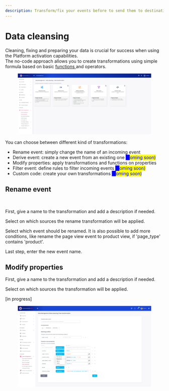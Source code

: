 ```yaml
---
description: Transform/fix your events before to send them to destinations
---
```


# Data cleansing

Cleaning, fixing and preparing your data is crucial for success when using the Platform activation capabilities.\
The no-code approach allows you to create transformations using simple formula based on basic [functions ](supported-transformation-functions.md)and operators.

<figure><img src="../../../.gitbook/assets/image (1) (7).png" alt=""><figcaption></figcaption></figure>

You can choose between different kind of transformations:

* Rename event: simply change the name of an incoming event
* Derive event: create a new event from an existing one <mark style="color:blue;background-color:blue;">(c</mark><mark style="color:blue;background-color:blue;"><mark style="color:blue;">oming soon)<mark style="color:blue;"></mark>
* Modify properties: apply transformations and functions on properties
* Filter event: define rules to filter incoming events <mark style="color:blue;background-color:blue;">(c</mark><mark style="color:blue;background-color:blue;"><mark style="color:blue;">oming soon)<mark style="color:blue;"></mark>
* Custom code: create your own transformations <mark style="color:blue;background-color:blue;">(c</mark><mark style="color:blue;background-color:blue;"><mark style="color:blue;">oming soon)<mark style="color:blue;"></mark>

## Rename event

<figure><img src="../../../.gitbook/assets/Capture d’écran 2022-12-08 à 11.25.19.png" alt=""><figcaption></figcaption></figure>

First, give a name to the transformation and add a description if needed.

Select on which sources the rename transformation will be applied.

Select which event should be renamed. It is also possible to add more conditions, like rename the page view event to product view, if 'page\_type' contains 'product'.

Last step, enter the new event name.

## Modify properties

First, give a name to the transformation and add a description if needed.

Select on which sources the transformation will be applied.

\[in progress]



<figure><img src="../../../.gitbook/assets/Live Normalization [READY] (1).png" alt=""><figcaption></figcaption></figure>
